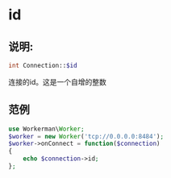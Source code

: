 # id

## 说明:
```php
int Connection::$id
```

连接的id。这是一个自增的整数


## 范例


```php
use Workerman\Worker;
$worker = new Worker('tcp://0.0.0.0:8484');
$worker->onConnect = function($connection)
{
    echo $connection->id;
};
```
